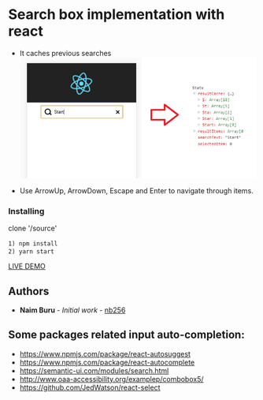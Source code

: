 # Search box implementation with react 

* It caches previous searches
![alt Cache](https://raw.githubusercontent.com/nb256/nb256.github.io/master/cache.png)

* Use ArrowUp, ArrowDown, Escape and Enter to navigate through items.

### Installing
clone '/source'

```
1) npm install
2) yarn start
```

[LIVE DEMO](https://nb256.github.io/)


## Authors

* **Naim Buru** - *Initial work* - [nb256](https://github.com/nb256)


## Some packages related input auto-completion:

* https://www.npmjs.com/package/react-autosuggest
* https://www.npmjs.com/package/react-autocomplete
* https://semantic-ui.com/modules/search.html
* http://www.oaa-accessibility.org/examplep/combobox5/
* https://github.com/JedWatson/react-select
